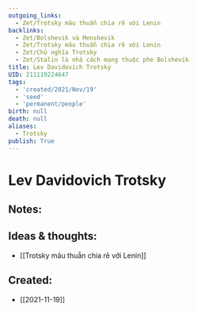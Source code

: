 ```yaml
---
outgoing_links:
  - Zet/Trotsky mâu thuẫn chia rẽ với Lenin
backlinks:
  - Zet/Bolshevik và Menshevik
  - Zet/Trotsky mâu thuẫn chia rẽ với Lenin
  - Zet/Chủ nghĩa Trotsky
  - Zet/Stalin là nhà cách mạng thuộc phe Bolshevik
title: Lev Davidovich Trotsky
UID: 211119224647
tags:
  - 'created/2021/Nov/19'
  - 'seed'
  - 'permanent/people'
birth: null
death: null
aliases:
  - Trotsky
publish: True
---
```

# Lev Davidovich Trotsky

## Notes:


## Ideas & thoughts:
- [[Trotsky mâu thuẫn chia rẽ với Lenin]]
## Created:
- [[2021-11-19]]
